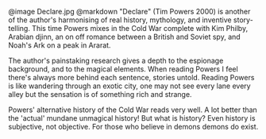 @image		Declare.jpg
@markdown
"Declare" (Tim Powers 2000) is another of the author's harmonising of real history, mythology, and inventive story-telling. This time Powers mixes in the Cold War complete with Kim Philby, Arabian djinn, an on off romance between a British and Soviet spy, and Noah's Ark on a peak in Ararat.

The author's painstaking research gives a depth to the espionage background, and to the magical elements. When reading Powers I feel there's always more behind each sentence, stories untold. Reading Powers is like wandering through an exotic city, one may not see every lane every alley but the sensation is of something rich and strange.

Powers' alternative history of the Cold War reads very well. A lot better than the 'actual' mundane unmagical history! But what is history? Even history is subjective, not objective. For those who believe in demons demons do exist.
